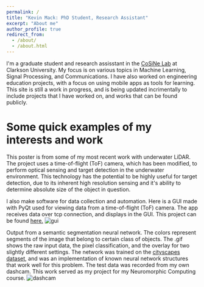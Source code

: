```yaml
---
permalink: /
title: "Kevin Mack: PhD Student, Research Assistant"
excerpt: "About me"
author_profile: true
redirect_from: 
  - /about/
  - /about.html
---
```


I'm a graduate student and research assisstant in the <a href="https://sites.google.com/clarkson.edu/cu-cosine-lab/home">CoSiNe Lab</a> at Clarkson University. My focus is on various topics in Machine Learning, Signal Processing, and Communications. I have also worked on engineering education projects, with a focus on using mobile apps as tools for learning. This site is still a work in progress, and is being updated incrimentally to include projects that I have worked on, and works that can be found publicly.


Some quick examples of my interests and work
======
This poster is from some of my most recent work with underwater LiDAR. The project uses a time-of-flight (ToF) camera, which has been modified, to perform optical sensing and target detection in the underwater environment. This technology has the potential to be highly useful for target detection, due to its inherent high resolution sensing and it's ability to determine absolute size of the object in question.

I also make software for data collection and automation. Here is a GUI made with PyQt used for viewing data from a time-of-flight (ToF) camera. The app receives data over tcp connection, and displays in the GUI. This project can be found <a href="https://github.com/mackkv/CaptureGUI">here.</a>
![gui](files/gui_gif.gif)

Output from a semantic segmentation neural network. The colors represent segments of the image that belong to certain class of objects. The .gif shows the raw input data, the pixel classification, and the overlay for two slightly different settings. The network was trained on the <a href="https://www.cityscapes-dataset.com/">cityscapes dataset</a>, and was an implementation of known neural network structures that work well for this problem. The test data was recorded from my own dashcam. This work served as my project for my Neuromorphic Computing course.
![dashcam](files/potsdam_dashcam.gif)
